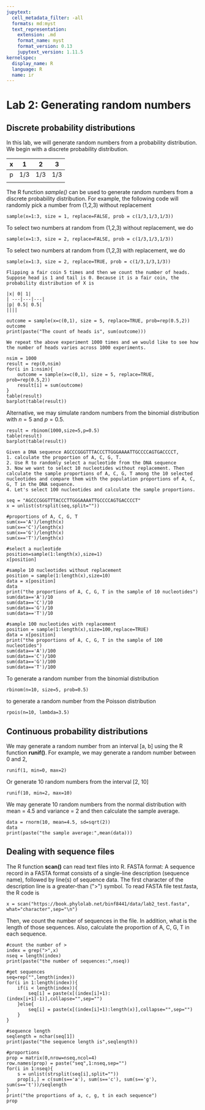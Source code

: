 ```yaml
---
jupytext:
  cell_metadata_filter: -all
  formats: md:myst
  text_representation:
    extension: .md
    format_name: myst
    format_version: 0.13
    jupytext_version: 1.11.5
kernelspec:
  display_name: R
  language: R
  name: ir
---
```


# Lab 2: Generating random numbers

## Discrete probability distributions

In this lab, we will generate random numbers from a probability distribution. We begin with a discrete probability distribution.

| x |1 |2 |3 |
| --- | --- | --- | --- |
| p| 1/3| 1/3|1/3 |
|||||

The R function *sample()* can be used to generate random numbers from a discrete probability distribution. For example, the following code will randomly pick a number from (1,2,3) without replacement

```{code-cell}
sample(x=1:3, size = 1, replace=FALSE, prob = c(1/3,1/3,1/3))
```

To select two numbers at random from (1,2,3) without replacement, we do

```{code-cell}
sample(x=1:3, size = 2, replace=FALSE, prob = c(1/3,1/3,1/3))
```

To select two numbers at random from (1,2,3) with replacement, we do

```{code-cell}
sample(x=1:3, size = 2, replace=TRUE, prob = c(1/3,1/3,1/3))
```

```{admonition} Exercise 1
Flipping a fair coin 5 times and then we count the number of heads. Suppose head is 1 and tail is 0. Because it is a fair coin, the probability distribution of X is

|x| 0| 1|
| ---|---|---|
|p| 0.5| 0.5|
||||
```

```{code-cell}
outcome = sample(x=c(0,1), size = 5, replace=TRUE, prob=rep(0.5,2))
outcome
print(paste("The count of heads is", sum(outcome)))
```

```{admonition} Exercise 2
We repeat the above experiment 1000 times and we would like to see how the number of heads varies across 1000 experiments.
```

```{code-cell}
nsim = 1000
result = rep(0,nsim)
for(i in 1:nsim){
    outcome = sample(x=c(0,1), size = 5, replace=TRUE, prob=rep(0.5,2))
    result[i] = sum(outcome)
}
table(result)
barplot(table(result))
```
Alternative, we may simulate random numbers from the binomial distribution with $n=5$ and $p=0.5$.

```{code-cell}
result = rbinom(1000,size=5,p=0.5)
table(result)
barplot(table(result))
```

```{admonition} Exercise 3
Given a DNA sequence AGCCCGGGTTTACCCTTGGGAAAATTGCCCCAGTGACCCCT, 
1. calculate the proportion of A, C, G, T.
2. Use R to randomly select a nucleotide from the DNA sequence
3. Now we want to select 10 nucleotides without replacement. Then calculate the sample proportions of A, C, G, T among the 10 selected nucleotides and compare them with the population proportions of A, C, G, T in the DNA sequence.
4. Let's select 100 nucleotides and calculate the sample proportions.
```

```{code-cell}
seq = "AGCCCGGGTTTACCCTTGGGAAAATTGCCCCAGTGACCCCT"
x = unlist(strsplit(seq,split=""))

#proportions of A, C, G, T
sum(x=='A')/length(x)
sum(x=='C')/length(x)
sum(x=='G')/length(x)
sum(x=='T')/length(x)

#select a nucleotide
position=sample(1:length(x),size=1)
x[position]

#sample 10 nucleotides without replacement
position = sample(1:length(x),size=10)
data = x[position]
data
print("the proportions of A, C, G, T in the sample of 10 nucleotides")
sum(data=='A')/10
sum(data=='C')/10
sum(data=='G')/10
sum(data=='T')/10

#sample 100 nucleotides with replacement
position = sample(1:length(x),size=100,replace=TRUE)
data = x[position]
print("the proportions of A, C, G, T in the sample of 100 nucleotides")
sum(data=='A')/100
sum(data=='C')/100
sum(data=='G')/100
sum(data=='T')/100
```

To generate a random number from the binomial distribution

```{code-cell}
rbinom(n=10, size=5, prob=0.5)
```

to generate a random number from the Poisson distribution
```{code-cell}
rpois(n=10, lambda=3.5)
```

## Continuous probability distributions

We may generate a random number from an interval [a, b] using the R function **runif()**. For example, we may generate a random number between 0 and 2,

```{code-cell}
runif(1, min=0, max=2)
```

Or generate 10 random numbers from the interval [2, 10]

```{code-cell}
runif(10, min=2, max=10)
```

We may generate 10 random numbers from the normal distribution with mean = 4.5 and variance = 2 and then calculate the sample average.

```{code-cell}
data = rnorm(10, mean=4.5, sd=sqrt(2))
data
print(paste("the sample average:",mean(data)))
```

## Dealing with sequence files
The R function **scan()** can read text files into R. FASTA format: A sequence record in a FASTA format consists of a single-line description (sequence name), followed by line(s) of sequence data. The first character of the description line is a greater-than (">") symbol. To read FASTA file test.fasta, the R code is

```{code-cell}
x = scan("https://book.phylolab.net/binf8441/data/lab2_test.fasta", what="character",sep="\n")
```

Then, we count the number of sequences in the file. In addition, what is the length of those sequences. Also, calculate the proportion of A, C, G, T in each sequence.

```{code-cell}
#count the number of >
index = grep(">",x)
nseq = length(index)
print(paste("the number of sequences:",nseq))

#get sequences
seq=rep("",length(index))
for(i in 1:length(index)){
    if(i < length(index)){
        seq[i] = paste(x[(index[i]+1):(index[i+1]-1)],collapse="",sep="")
    }else{
        seq[i] = paste(x[(index[i]+1):length(x)],collapse="",sep="")
    }
}

#sequence length
seqlength = nchar(seq[1])
print(paste("the sequence length is",seqlength))

#proportions
prop = matrix(0,nrow=nseq,ncol=4)
row.names(prop) = paste("seq",1:nseq,sep="")
for(i in 1:nseq){
    s = unlist(strsplit(seq[i],split=""))
    prop[i,] = c(sum(s=='a'), sum(s=='c'), sum(s=='g'), sum(s=='t'))/seqlength
}
print("the proportions of a, c, g, t in each sequence")
prop
```

